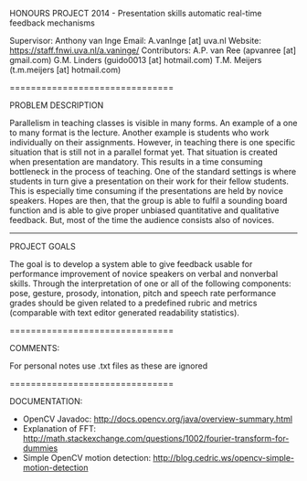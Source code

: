 HONOURS PROJECT 2014 - Presentation skills automatic real-time feedback mechanisms

Supervisor: Anthony van Inge 
Email:  A.vanInge [at] uva.nl
Website: https://staff.fnwi.uva.nl/a.vaninge/
Contributors: 
A.P. van Ree (apvanree [at] gmail.com)
G.M. Linders (guido0013 [at] hotmail.com)
T.M. Meijers (t.m.meijers [at] hotmail.com)

===============================

PROBLEM DESCRIPTION

Parallelism in teaching classes is visible in many forms. An example of a one to many format is the 
lecture. Another example is students who work individually on their assignments. However, in 
teaching there is one specific situation that is still not in a parallel format yet. That situation is 
created when presentation are mandatory. This results in a time consuming bottleneck in the process 
of teaching. One of the standard settings is where students in turn give a presentation on their work 
for their fellow students. This is especially time consuming if the presentations are held by novice 
speakers. Hopes are then, that the group is able to fulfil a sounding board function and is able to give 
proper unbiased quantitative and qualitative feedback. But, most of the time the audience consists 
also of novices.

-------------------------------

PROJECT GOALS

The goal is to develop a system able to give feedback usable for performance improvement of novice 
speakers on verbal and nonverbal skills. Through the interpretation of one or all of the following 
components: pose, gesture, prosody, intonation, pitch and speech rate performance grades should 
be given related to a predefined rubric and metrics (comparable with text editor generated 
readability statistics).

===============================

COMMENTS:

For personal notes use .txt files as these are ignored

===============================

DOCUMENTATION:

- OpenCV Javadoc:
http://docs.opencv.org/java/overview-summary.html
- Explanation of FFT:
http://math.stackexchange.com/questions/1002/fourier-transform-for-dummies
- Simple OpenCV motion detection:
http://blog.cedric.ws/opencv-simple-motion-detection